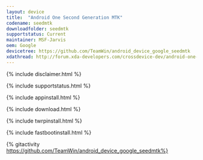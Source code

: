 ```yaml
---
layout: device
title:  "Android One Second Generation MTK"
codename: seedmtk
downloadfolder: seedmtk
supportstatus: Current
maintainer: MSF-Jarvis
oem: Google
devicetree: https://github.com/TeamWin/android_device_google_seedmtk
xdathread: http://forum.xda-developers.com/crossdevice-dev/android-one-secondgeneration-crossdevice-original-android-development/recovery-twrp-t3353364
---
```


{% include disclaimer.html %}

{% include supportstatus.html %}

{% include appinstall.html %}

{% include download.html %}

{% include twrpinstall.html %}

{% include fastbootinstall.html %}

{% gitactivity  https://github.com/TeamWin/android_device_google_seedmtk%}
